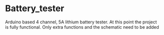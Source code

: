 # Battery_tester
Arduino based 4 channel, 5A lithium battery tester. At this point the project is fully functional. Only extra functions and the schematic need to be added

